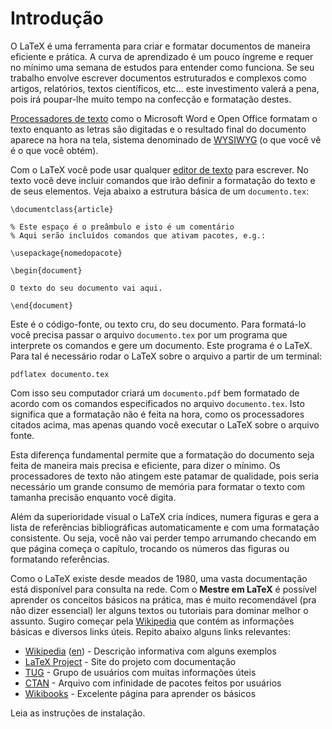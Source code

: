 # Introdução #

O LaTeX é uma ferramenta para criar e formatar documentos de maneira eficiente e prática. A curva de aprendizado é um pouco íngreme e requer no mínimo uma semana de estudos para entender como funciona. Se seu trabalho envolve escrever documentos estruturados e complexos como artigos, relatórios, textos científicos, etc... este investimento valerá a pena, pois irá poupar-lhe muito tempo na confecção e formatação destes.

[Processadores de texto](http://pt.wikipedia.org/wiki/Processador_de_texto) como o Microsoft Word e Open Office formatam o texto enquanto as letras são digitadas e o resultado final do documento aparece na hora na tela, sistema denominado de [WYSIWYG](http://pt.wikipedia.org/wiki/WYSIWYG) (o que você vê é o que você obtém).

Com o LaTeX você pode usar qualquer [editor de texto](http://en.wikipedia.org/wiki/List_of_text_editors) para escrever. No texto você deve incluir comandos que irão definir a formatação do texto e de seus elementos. Veja abaixo a estrutura básica de um `documento.tex`:

```
\documentclass{article}

% Este espaço é o preâmbulo e isto é um comentário
% Aqui serão incluídos comandos que ativam pacotes, e.g.:

\usepackage{nomedopacote}
 
\begin{document}

O texto do seu documento vai aqui.

\end{document}
```

Este é o código-fonte, ou texto cru, do seu documento. Para formatá-lo você precisa passar o arquivo `documento.tex` por um programa que interprete os comandos e gere um documento. Este programa é o LaTeX. Para tal é necessário rodar o LaTeX sobre o arquivo a partir de um terminal:

```
pdflatex documento.tex
```

Com isso seu computador criará um `documento.pdf` bem formatado de acordo com os comandos especificados no arquivo `documento.tex`. Isto significa que a formatação não é feita na hora, como os processadores citados acima, mas apenas quando você executar o LaTeX sobre o arquivo fonte.

Esta diferença fundamental permite que a formatação do documento seja feita de maneira mais precisa e eficiente, para dizer o mínimo. Os processadores de texto não atingem este patamar de qualidade, pois seria necessário um grande consumo de memória para formatar o texto com tamanha precisão enquanto você digita.

Além da superioridade visual o LaTeX cria índices, numera figuras e gera a lista de referências bibliográficas automaticamente e com uma formatação consistente. Ou seja, você não vai perder tempo arrumando checando em que página começa o capítulo, trocando os números das figuras ou formatando referências.

Como o LaTeX existe desde meados de 1980, uma vasta documentação está disponível para consulta na rede. Com o **Mestre em LaTeX** é possível aprender os conceitos básicos na prática, mas é muito recomendável (pra não dizer essencial) ler alguns textos ou tutoriais para dominar melhor o assunto. Sugiro começar pela [Wikipedia](http://en.wikipedia.org/wiki/LaTeX) que contém as informações básicas e diversos links úteis. Repito abaixo alguns links relevantes:

  * [Wikipedia](http://pt.wikipedia.org/wiki/LaTeX) ([en](http://en.wikipedia.org/wiki/LaTeX)) - Descrição informativa com alguns exemplos
  * [LaTeX Project](http://www.latex-project.org/) - Site do projeto com documentação
  * [TUG](http://www.tug.org/) - Grupo de usuários com muitas informações úteis
  * [CTAN](http://www.ctan.org/) - Arquivo com infinidade de pacotes feitos por usuários
  * [Wikibooks](http://en.wikibooks.org/wiki/LaTeX/) - Excelente página para aprender os básicos

Leia as instruções de instalação.